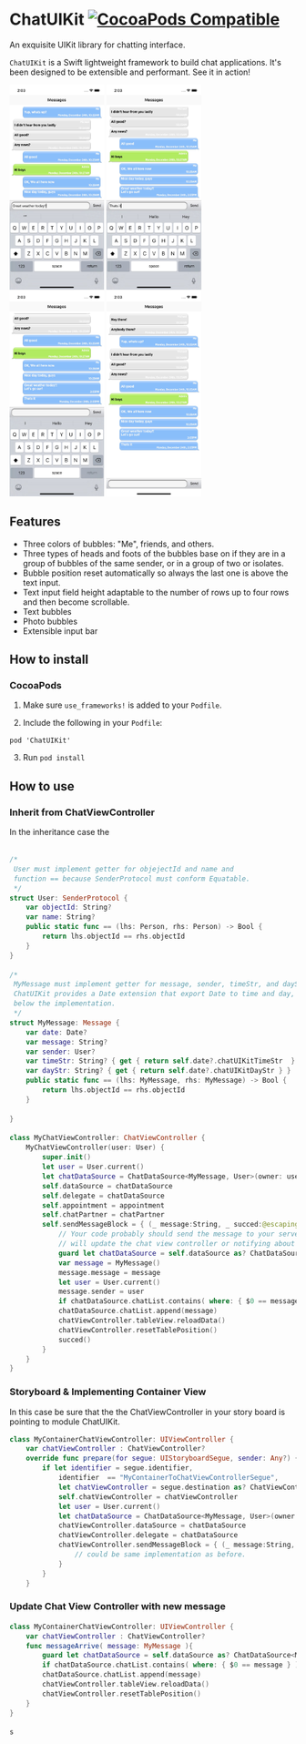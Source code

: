 # ChatUIKit [![CocoaPods Compatible](https://img.shields.io/cocoapods/v/ChatUIKit.svg)](https://img.shields.io/cocoapods/v/ChatUIKit.svg)

An exquisite UIKit library for chatting interface.

`ChatUIKit` is a Swift lightweight framework to build chat applications. It's been designed to be extensible and performant. See it in action!

<img src="https://github.com/ideastouch/ChatUIKit/blob/master/images/chat05.png" height="360dp"> <img src="https://github.com/ideastouch/ChatUIKit/blob/master/images/chat10.png" height="360dp"> <img src="https://github.com/ideastouch/ChatUIKit/blob/master/images/chat15.png" height="360dp"> <img src="https://github.com/ideastouch/ChatUIKit/blob/master/images/chat20.png" height="360dp">


## Features
- Three colors of bubbles: "Me", friends, and others.
- Three types of heads and foots of the bubbles base on if they are in a group of bubbles of the same sender, or in a group of two or isolates.
- Bubble position reset automatically so always the last one is above the text input.
- Text input field height adaptable to the number of rows up to four rows and then become scrollable.
- Text bubbles
- Photo bubbles
- Extensible input bar

## How to install
### CocoaPods

1. Make sure `use_frameworks!` is added to your `Podfile`.

2. Include the following in your `Podfile`:
  ```
  pod 'ChatUIKit'
  ```
3. Run `pod install`

## How to use
### Inherit from ChatViewController
In the inheritance case the 
```Swift

/* 
 User must implement getter for objejectId and name and 
 function == because SenderProtocol must conform Equatable.
 */
struct User: SenderProtocol {
    var objectId: String?
    var name: String?
    public static func == (lhs: Person, rhs: Person) -> Bool {
        return lhs.objectId == rhs.objectId
    }
}

/* 
 MyMessage must implement getter for message, sender, timeStr, and dayStr.
 ChatUIKit provides a Date extension that export Date to time and day, see
 below the implementation.
 */
struct MyMessage: Message {
    var date: Date?
    var message: String?
    var sender: User?
    var timeStr: String? { get { return self.date?.chatUIKitTimeStr  } }
    var dayStr: String? { get { return self.date?.chatUIKitDayStr } }    
    public static func == (lhs: MyMessage, rhs: MyMessage) -> Bool {
        return lhs.objectId == rhs.objectId
    }

}

class MyChatViewController: ChatViewController {
	MyChatViewController(user: User) {
		super.init()
		let user = User.current()
        let chatDataSource = ChatDataSource<MyMessage, User>(owner: user, otherName:"Admin")
		self.dataSource = chatDataSource
        self.delegate = chatDataSource
        self.appointment = appointment
        self.chatPartner = chatPartner
        self.sendMessageBlock = { (_ message:String, _ succed:@escaping ()->Void) in
        	// Your code probably should send the message to your server and only when gets the confirmation
        	// will update the chat view controller or notifying about what was the problem.
        	guard let chatDataSource = self.dataSource as? ChatDataSource<PersonMessage, Person> else { return }
            var message = MyMessage()
            message.message = message
            let user = User.current()
            message.sender = user
            if chatDataSource.chatList.contains( where: { $0 == message } ) { return }
            chatDataSource.chatList.append(message)
            chatViewController.tableView.reloadData()
            chatViewController.resetTablePosition()
            succed()
		}
    }
}

```

### Storyboard & Implementing Container View
In this case be sure that the the ChatViewController in your story board is pointing to module ChatUIKit.

```Swift
class MyContainerChatViewController: UIViewController {
    var chatViewController : ChatViewController?
    override func prepare(for segue: UIStoryboardSegue, sender: Any?) {
        if let identifier = segue.identifier,
            identifier  == "MyContainerToChatViewControllerSegue",
            let chatViewController = segue.destination as? ChatViewController {
            self.chatViewController = chatViewController
            let user = User.current()
            let chatDataSource = ChatDataSource<MyMessage, User>(owner: user, otherName:"Admin")
            chatViewController.dataSource = chatDataSource
            chatViewController.delegate = chatDataSource
            chatViewController.sendMessageBlock = { (_ message:String, _ succed:@escaping ()->Void) in
        		// could be same implementation as before.
            }
        }
    }

```

### Update Chat View Controller with new message

```Swift
class MyContainerChatViewController: UIViewController {
    var chatViewController : ChatViewController?
	func messageArrive( message: MyMessage ){
        guard let chatDataSource = self.dataSource as? ChatDataSource<MyMessage, User> else { return }
        if chatDataSource.chatList.contains( where: { $0 == message } ) { return }
        chatDataSource.chatList.append(message)
        chatViewController.tableView.reloadData()
        chatViewController.resetTablePosition()
	}
}

s

